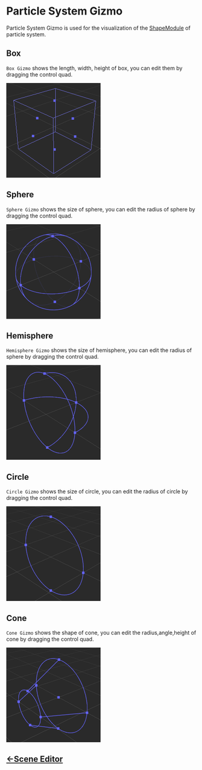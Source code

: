# Particle System Gizmo
Particle System Gizmo is used for the visualization of the [ShapeModule](../particle-system/emitter.md) of particle system.
## Box
`Box Gizmo` shows the length, width, height of box, you can edit them by dragging the control quad.

![particle box gizmo](images/particle-box-gizmo.png)

## Sphere
`Sphere Gizmo` shows the size of sphere, you can edit the radius of sphere by dragging the control quad.

![particle sphere gizmo](images/particle-sphere-gizmo.png)

## Hemisphere
`Hemisphere Gizmo` shows the size of hemisphere, you can edit the radius of sphere by dragging the control quad.

![particle hemisphere gizmo](images/particle-hemisphere-gizmo.png)

## Circle
`Circle Gizmo` shows the size of circle, you can edit the radius of circle by dragging the control quad.

![particle circle gizmo](images/particle-circle-gizmo.png)

## Cone
`Cone Gizmo` shows the shape of cone, you can edit the radius,angle,height of cone by dragging the control quad.

![particle cone gizmo](images/particle-cone-gizmo.png)

## [<-Scene Editor](index.md)